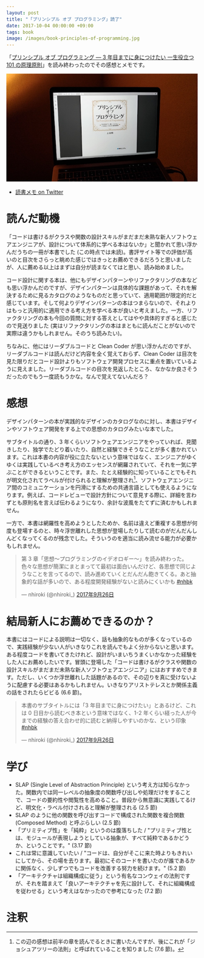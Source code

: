 ```yaml
---
layout: post
title: "「プリンシプル オブ プログラミング」読了"
date: 2017-10-04 00:00:00 +09:00
tags: book
image: /images/book-principles-of-programming.jpg
---
```


「[プリンシプル オブ プログラミング ― 3 年目までに身につけたい 一生役立つ 101 の原理原則](http://www.shuwasystem.co.jp/products/7980html/4614.html)」を読み終わったのでその感想とメモです。

![プリンシプル オブ プログラミング](/images/book-principles-of-programming.jpg)

- [読書メモ on Twitter](https://twitter.com/nhiroki_/status/910764988645597186)

# 読んだ動機

「コードは書けるがクラスや関数の設計スキルがまだまだ未熟な新人ソフトウェアエンジニアが、設計について体系的に学べる本はないか」と聞かれて思い浮かんだうちの一冊が本書でした (この時点では未読)。書評サイト等での評価が高いのと目次をさらっと眺めた感じではきっとお薦めできるだろうと思いましたが、人に薦める以上はまずは自分が読まなくてはと思い、読み始めました。

コード設計に関する本は、他にもデザインパターンやリファクタリングの本なども思い浮かんだのですが、デザインパターンは具体的な課題があって、それを解決するために見るカタログのようなものだと思っていて、適用範囲が限定的だと感じています。そして何よりデザインパターンの本はつまらないので、それよりはもっと汎用的に適用できる考え方を学べる本が良いと考えました。一方、リファクタリングの本も今回の質問に対する答えとしてはやや具体的すぎると感じたので見送りました (実はリファクタリングの本はまともに読んだことがないので実際は違うかもしれません。そのうち読みたい)。

ちなみに、他にはリーダブルコードと Clean Coder が思い浮かんだのですが、リーダブルコードは読んだけど内容を全く覚えておらず、Clean Coder は目次を見た限りだとコード設計よりもソフトウェア開発プロセスに重点を置いているように見えました。リーダブルコードの目次を見返したところ、なかなか良さそうだったのでもう一度読もうかな。なんで覚えてないんだろ？

# 感想

デザインパターンの本が実践的なデザインのカタログなのに対し、本書はデザインやソフトウェア開発をする上での思想のカタログみたいな本でした。

サブタイトルの通り、3 年くらいソフトウェアエンジニアをやっていれば、見聞きしたり、独学でたどり着いたり、自然と経験できそうなことが多く書かれています。これは本書の内容が役に立たないという意味ではなく、エンジニアがゆくゆくは実践しているべき考え方のエッセンスが網羅されていて、それを一気に学ぶことができるということです。また、たとえ経験的に知っていることでもそれが明文化されてラベルが付けられると理解が整理され[^JTP]、ソフトウェアエンジニア間のコミュニケーションを円滑にするための共通言語としても使えるようになります。例えば、コードレビューで設計方針について意見する際に、詳細を言わずとも原則名を言えば伝わるようになり、余計な波風をたてずに済むかもしれません。

一方で、本書は網羅性を高めようとしたためか、名前は違えど重複する思想が何度も登場するのと、時々浮世離れした思想が登場したりして読むのがだんだんしんどくなってくるのが残念でした。そういうのを適当に読み流せる能力が必要かもしれません。

<blockquote class="twitter-tweet" data-conversation="none" data-lang="ja"><p lang="ja" dir="ltr">第 3 章「思想〜プログラミングのイデオロギー〜」を読み終わった。色々な思想が簡潔にまとまってて最初は面白いんだけど、各思想で同じようなことを言ってるので、読み進めていくとだんだん飽きてくる。あと抽象的な話が多いので、ある程度開発経験がないと読みにくいかも <a href="https://twitter.com/hashtag/nhbk?src=hash&amp;ref_src=twsrc%5Etfw">#nhbk</a></p>&mdash; nhiroki (@nhiroki_) <a href="https://twitter.com/nhiroki_/status/912812696327798784?ref_src=twsrc%5Etfw">2017年9月26日</a></blockquote>
<script async src="//platform.twitter.com/widgets.js" charset="utf-8"></script>

[^JTP]: この辺の感想は前半の章を読んでるときに書いたんですが、後にこれが「ジョシュアツリーの法則」と呼ばれていることを知りました (7.6 節)。

# 結局新人にお薦めできるのか？

本書にはコードによる説明は一切なく、話も抽象的なものが多くなっているので、実践経験が少ない人がいきなりこれを読んでもよく分からないと思います。ある程度コードを書いてきたけれど、設計がいまいちうまくいかなかった経験をした人にお薦めしたいです。冒頭に登場した「コードは書けるがクラスや関数の設計スキルがまだまだ未熟な新人ソフトウェアエンジニア」にはおすすめできます。ただし、いくつか浮世離れした話題があるので、その辺りを真に受けないように配慮する必要はあるかもしれません。いきなりアリストテレスとか関係主義の話をされたらビビる (6.6  節)。

<blockquote class="twitter-tweet" data-conversation="none" data-lang="ja"><p lang="ja" dir="ltr">本書のサブタイトルには「3 年目までに身につけたい」とあるけど、これは 0 日目から読むべき本という意味ではなく、1-2 年くらい経った人が今までの経験の答え合わせ的に読むと納得しやすいのかな、という印象 <a href="https://twitter.com/hashtag/nhbk?src=hash&amp;ref_src=twsrc%5Etfw">#nhbk</a></p>&mdash; nhiroki (@nhiroki_) <a href="https://twitter.com/nhiroki_/status/912815059629252608?ref_src=twsrc%5Etfw">2017年9月26日</a></blockquote>
<script async src="//platform.twitter.com/widgets.js" charset="utf-8"></script>

# 学び

- SLAP (Single Level of Abstraction Principle) という考え方は知らなかった。関数内では同一レベルの抽象度の関数呼び出しや処理だけをすることで、コードの要約性や閲覧性を高めること。普段から無意識に実践してるけど、明文化・ラベル付けされると理解が整理される (2.5 節)
- SLAP のように他の関数を呼び出すコードで構成された関数を複合関数 (Composed Method) と呼ぶらしい (2.5 節)
- 「プリミティブ性」を「純粋」というのは腹落ちした / "プリミティブ性とは、モジュールが表現しようとしている抽象が、すべて純粋であるかどうか、ということです。" (3.17 節)
- これは常に意識していたい / "コードは、自分がそこに来た時よりもきれいにしてから、その場を去ります。最初にそのコードを書いたのが誰であるかに関係なく、少しずつでもコードを改善する努力を続けます。" (5.2 節)
- 「アーキテクチャは組織構成に従う」という有名なコンウェイの法則ですが、それを踏まえて「良いアーキテクチャを先に設計して、それに組織構成を従わせる」という考えはなかったので参考になった (7.2 節)

# 注釈